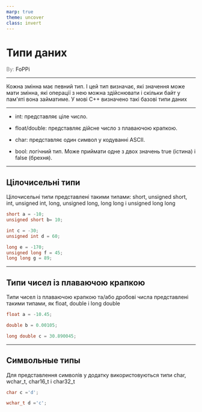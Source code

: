 ```yaml
---
marp: true
theme: uncover
class: invert
---
```


# Типи даних

<spam style="color:grey">By:</spam> FoPPi

---

Кожна змінна має певний тип. І цей тип визначає, які значення може мати змінна, які операції з нею можна здійснювати і скільки байт у пам'яті вона займатиме. У мові C++ визначено такі базові типи даних

---

* int: представляє ціле число.

* float/double: представляє дійсне число з плаваючою крапкою.

* char: представляє один символ у кодуванні ASCII.

* bool: логічний тип. Може приймати одне з двох значень true (істина) і false (брехня).



---

## Цілочисельні типи

Цілочисельні типи представлені такими типами: short, unsigned short, int, unsigned int, long, unsigned long, long long і unsigned long long


```cpp
short a = -10;
unsigned short b= 10;

int c = -30;
unsigned int d = 60;

long e = -170;
unsigned long f = 45;
long long g = 89;
```

---

## Типи чисел із плаваючою крапкою

Типи чисел із плаваючою крапкою та/або дробові числа представлені такими типами, як float, double і long double


```cpp
float a = -10.45;

double b = 0.00105;

long double c = 30.890045;
```

---

## Символьные типы

Для представлення символів у додатку використовуються типи char, wchar_t, char16_t і char32_t


```cpp
char c ='d';

wchar_t d ='c';
```


